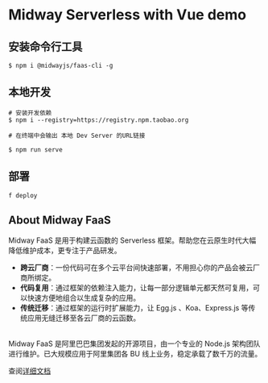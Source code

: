 # Midway Serverless with Vue demo

## 安装命令行工具

```
$ npm i @midwayjs/faas-cli -g
```

## 本地开发

```shell
# 安装开发依赖
$ npm i --registry=https://registry.npm.taobao.org
```

```shell
# 在终端中会输出 本地 Dev Server 的URL链接

$ npm run serve
```

## 部署

```shell
f deploy
```


## About Midway FaaS

Midway FaaS 是用于构建云函数的 Serverless 框架。帮助您在云原生时代大幅降低维护成本，更专注于产品研发。<br />

- **跨云厂商**：一份代码可在多个云平台间快速部署，不用担心你的产品会被云厂商所绑定。
- **代码复用**：通过框架的依赖注入能力，让每一部分逻辑单元都天然可复用，可以快速方便地组合以生成复杂的应用。
- **传统迁移**：通过框架的运行时扩展能力，让 Egg.js 、Koa、Express.js 等传统应用无缝迁移至各云厂商的云函数。


<br />Midway FaaS 是阿里巴巴集团发起的开源项目，由一个专业的 Node.js 架构团队进行维护。已大规模应用于阿里集团各 BU 线上业务，稳定承载了数千万的流量。

查阅[详细文档](https://www.yuque.com/midwayjs/faas/quick_start)
